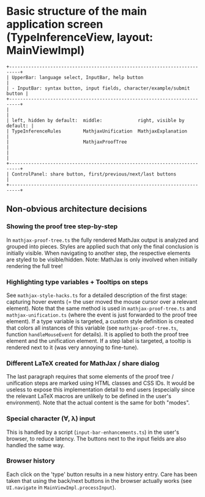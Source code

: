 # Basic structure of the main application screen (TypeInferenceView, layout: MainViewImpl)

```
+--------------------------------------------------------------------------+
| UpperBar: language select, InputBar, help button                         |
| - InputBar: syntax button, input fields, character/example/submit button |
+--------------------------------------------------------------------------+
|                                                                          |
| left, hidden by default:  middle:             right, visible by default: |
| TypeInferenceRules        MathjaxUnification  MathjaxExplanation         |
|                           MathjaxProofTree                               |
|                                                                          |
+--------------------------------------------------------------------------+
| ControlPanel: share button, first/previous/next/last buttons             |
+--------------------------------------------------------------------------+
```

## Non-obvious architecture decisions

### Showing the proof tree step-by-step

In `mathjax-proof-tree.ts` the fully rendered MathJax output is analyzed and grouped into pieces.
Styles are applied such that only the final conclusion is initially visible.
When navigating to another step, the respective elements are styled to be visible/hidden.
Note: MathJax is only involved when initially rendering the full tree!

### Highlighting type variables + Tooltips on steps

See `mathjax-style-hacks.ts` for a detailed description of the first stage: capturing hover events (= the user moved
the mouse cursor over a relevant element). Note that the same method is used in `mathjax-proof-tree.ts` and
`mathjax-unification.ts` (where the event is just forwarded to the proof tree element).
If a type variable is targeted, a custom style definition is created that colors all instances of this variable
(see `mathjax-proof-tree.ts`, function `handleMouseEvent` for details). It is applied to both the proof tree element
and the unification element.
If a step label is targeted, a tooltip is rendered next to it (was very annoying to fine-tune).

### Different LaTeX created for MathJax / share dialog

The last paragraph requires that some elements of the proof tree / unification steps are marked using HTML classes
and CSS IDs. It would be useless to expose this implementation detail to end users (especially since the relevant
LaTeX macros are unlikely to be defined in the user's environment).
Note that the actual content is the same for both "modes".

### Special character (∀, λ) input

This is handled by a script (`input-bar-enhancements.ts`) in the user's browser, to reduce latency.
The buttons next to the input fields are also handled the same way.

### Browser history

Each click on the 'type' button results in a new history entry. Care has been taken that using the back/next buttons
in the browser actually works (see `UI.navigate` in `MainViewImpl.processInput`).